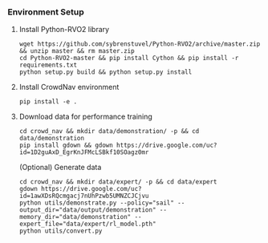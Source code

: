 ### Environment Setup

1.  Install Python-RVO2 library
	```
	wget https://github.com/sybrenstuvel/Python-RVO2/archive/master.zip && unzip master && rm master.zip
	cd Python-RVO2-master && pip install Cython && pip install -r requirements.txt
	python setup.py build && python setup.py install
	```

2.  Install CrowdNav environment
	```
	pip install -e .
	```

3.  Download data for performance training
	```
	cd crowd_nav && mkdir data/demonstration/ -p && cd data/demonstration
	pip install gdown && gdown https://drive.google.com/uc?id=1D2guAxD_EgrKnJFMcLSBkf10SOagz0mr
	```
	(Optional) Generate data
	```
	cd crowd_nav && mkdir data/expert/ -p && cd data/expert
	gdown https://drive.google.com/uc?id=1awXDsRQcmgacj7nUhPzwb5UMNZCJCjvu
	python utils/demonstrate.py --policy="sail" --output_dir="data/output/demonstration" --memory_dir="data/demonstration" --expert_file="data/expert/rl_model.pth"
	python utils/convert.py
	```
